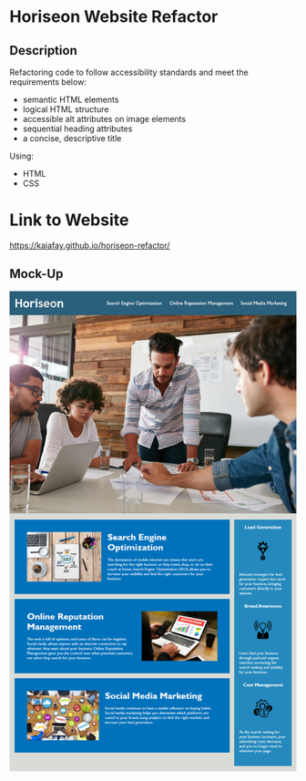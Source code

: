 # Horiseon Website Refactor

## Description
Refactoring code to follow accessibility standards and meet the requirements below:
* semantic HTML elements
* logical HTML structure
* accessible alt attributes on image elements
* sequential heading attributes
* a concise, descriptive title

Using:
* HTML
* CSS

# Link to Website
https://kaiafay.github.io/horiseon-refactor/

## Mock-Up
![mock up image](./assets/images/horiseon-mockup.jpg)
